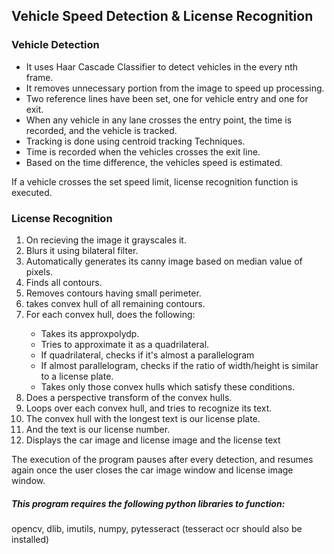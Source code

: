 ## Vehicle Speed Detection & License Recognition

### Vehicle Detection
<ul>
<li>It uses Haar Cascade Classifier to detect vehicles in the every nth frame.</li>
<li>It removes unnecessary portion from the image to speed up processing.</li>
<li>Two reference lines have been set, one for vehicle entry and one for exit.</li>
<li>When any vehicle in any lane crosses the entry point, the time is recorded, and the vehicle is tracked.</li>
<li>Tracking is done using centroid tracking Techniques.</li>
<li>Time is recorded when the vehicles crosses the exit line.</li>
<li>Based on the time difference, the vehicles speed is estimated.</li>
</ul>

If a vehicle crosses the set speed limit, license recognition function is executed.

### License Recognition
<ol>
<li> On recieving the image it grayscales it.</li>
<li>Blurs it using bilateral filter.</li>
<li>Automatically generates its canny image based on median value of pixels.</li>
<li>Finds all contours.</li>
<li>Removes contours having small perimeter.</li>
<li>takes convex hull of all remaining contours.</li>
<li>For each convex hull, does the following:</li>
<ul><li>Takes its approxpolydp.</li>
<li>Tries to approximate it as a quadrilateral.</li>
<li>If quadrilateral, checks if it's almost a parallelogram</li>
<li>If almost parallelogram, checks if the ratio of width/height is similar to a license plate.</li>
<li>Takes only those convex hulls which satisfy these conditions.</li></ul>
<li>Does a perspective transform of the convex hulls.</li>
<li>Loops over each convex hull, and tries to recognize its text.</li>
<li>The convex hull with the longest text is our license plate.</li>
<li>And the text is our license number.</li>
<li>Displays the car image and license image and the license text</li>
</ol>
  
The execution of the program pauses after every detection, and resumes again once the user closes the car image window and license image window.
 
##### This program requires the following python libraries to function:
opencv, dlib, imutils, numpy, pytesseract (tesseract ocr should also be installed)
